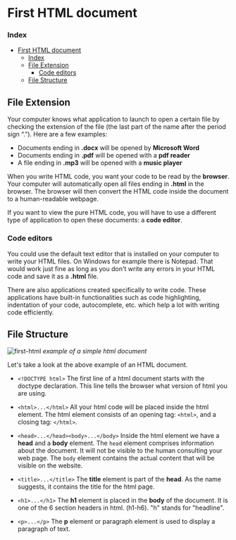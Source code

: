 # First HTML document

### Index

- [First HTML document](#first-html-document)
    - [Index](#index)
  - [File Extension](#file-extension)
    - [Code editors](#code-editors)
  - [File Structure](#file-structure)

## File Extension

Your computer knows what application to launch to open a certain file by checking the extension of the file (the last part of the name after the period sign “.”). Here are a few examples:

- Documents ending in **.docx** will be opened by **Microsoft Word**
- Documents ending in **.pdf** will be opened with a **pdf reader**
- A file ending in **.mp3** will be opened with a **music player**

When you write HTML code, you want your code to be read by the **browser**. Your computer will automatically open all files ending in **.html** in the browser. The browser will then convert the HTML code inside the document to a human-readable webpage.

If you want to view the pure HTML code, you will have to use a different type of application to open these documents: a **code editor**.

### Code editors

You could use the default text editor that is installed on your computer to write your HTML files. On Windows for example there is Notepad. That would work just fine as long as you don't write any errors in your HTML code and save it as a **.html** file.

There are also applications created specifically to write code. These applications have built-in functionalities such as code highlighting, indentation of your code, autocomplete, etc. which help a lot with writing code efficiently.

## File Structure

![first-html](assets/html.png)
*example of a simple html document*

Let's take a look at the above example of an HTML document.

- `<!DOCTYPE html>`
The first line of a html document starts with the doctype declaration. This line tells the browser what version of html you are using.


- `<html>...</html>`
All your html code will be placed inside the html element. The html element consists of an opening tag: `<html>`, and a closing tag: `</html>`.

- `<head>...</head><body>...</body>`
Inside the html element we have a **head** and a **body** element.
The `head` element comprises information about the document. It will not be visible to the human consulting your web page. The `body` element contains the actual content that will be visible on the website.

- `<title>...</title>`
The **title** element is part of the **head**. As the name suggests, it contains the title for the html page.

- `<h1>...</h1>`
The **h1** element is placed in the **body** of the document. It is one of the 6 section headers in html. (h1-h6). "h" stands for "headline".

- `<p>...</p>`
The **p** element or paragraph element is used to display a paragraph of text.


